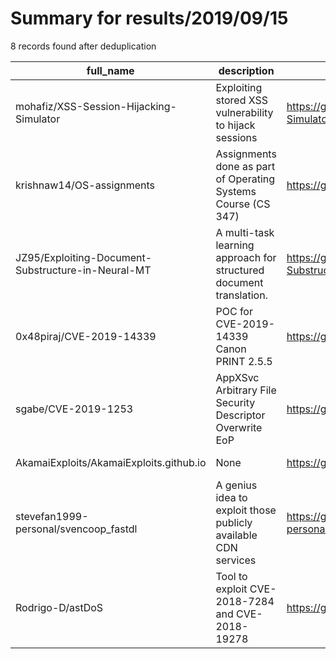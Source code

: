 
# Summary for results/2019/09/15
    
8 records found after deduplication

| full_name | description | html_url | matched_list | matched_count | pushed_at | size | stargazers_count | language | forks_count | vul_ids |
|----------------------------------------------------|---------------------------------------------------------------------|-----------------------------------------------------------------------|----------------------|-----------------|---------------------------|---------|--------------------|------------|---------------|-------------------------------------|
| mohafiz/XSS-Session-Hijacking-Simulator | Exploiting stored XSS vulnerability to hijack sessions | https://github.com/mohafiz/XSS-Session-Hijacking-Simulator | ['exploit'] | 1 | 2019-09-15 08:49:28+00:00 | 92 | 15 | PHP | 3 | [] |
| krishnaw14/OS-assignments | Assignments done as part of Operating Systems Course (CS 347) | https://github.com/krishnaw14/OS-assignments | ['shellcode'] | 1 | 2019-09-15 20:03:21+00:00 | 237 | 0 | C | 0 | [] |
| JZ95/Exploiting-Document-Substructure-in-Neural-MT | A multi-task learning approach for structured document translation. | https://github.com/JZ95/Exploiting-Document-Substructure-in-Neural-MT | ['exploit'] | 1 | 2019-09-15 15:15:49+00:00 | 26476 | 0 | Python | 0 | [] |
| 0x48piraj/CVE-2019-14339 | POC for CVE-2019-14339 Canon PRINT 2.5.5 | https://github.com/0x48piraj/CVE-2019-14339 | ['cve poc', 'cve-2'] | 2 | 2019-09-15 16:45:19+00:00 | 5686 | 13 | Java | 5 | ['CVE-2019-14339'] |
| sgabe/CVE-2019-1253 | AppXSvc Arbitrary File Security Descriptor Overwrite EoP | https://github.com/sgabe/CVE-2019-1253 | ['cve-2', 'exploit'] | 2 | 2019-09-15 17:09:51+00:00 | 7826 | 18 | C++ | 4 | ['CVE-2019-1253'] |
| AkamaiExploits/AkamaiExploits.github.io | None | https://github.com/AkamaiExploits/AkamaiExploits.github.io | ['exploit'] | 1 | 2019-09-15 13:36:36+00:00 | 16 | 0 | | 0 | [] |
| stevefan1999-personal/svencoop_fastdl | A genius idea to exploit those publicly available CDN services | https://github.com/stevefan1999-personal/svencoop_fastdl | ['exploit'] | 1 | 2019-09-15 14:57:34+00:00 | 1299017 | 0 | HTML | 0 | [] |
| Rodrigo-D/astDoS | Tool to exploit CVE-2018-7284 and CVE-2018-19278 | https://github.com/Rodrigo-D/astDoS | ['exploit'] | 1 | 2019-09-15 17:59:06+00:00 | 10 | 0 | Python | 0 | ['CVE-2018-19278', 'CVE-2018-7284'] |
